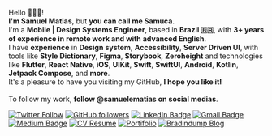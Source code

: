 Hello 🙋🏾‍♂️!
</br>
**I'm Samuel Matias**, but **you can call me Samuca**.
</br>
I'm a **Mobile | Design Systems Engineer**, based in **Brazil 🇧🇷**, with **3+ years of experience in remote work and with advanced English**.
</br>
I have **experience** in **Design system**, **Accessibility**, **Server Driven UI**, with tools like **Style Dictionary**, **Figma**, **Storybook**, **Zeroheight** and technologies like **Flutter**, **React Native**, **iOS**, **UIKit**, **Swift**, **SwiftUI**, **Android**, **Kotlin**, **Jetpack Compose**, and **more**.
</br>
It's a pleasure to have you visiting my GitHub, **I hope you like it!**
</br>
</br>
To follow my work, **follow @samuelematias on social medias**.

[![Twitter Follow](https://img.shields.io/twitter/follow/samuelematias?style=social)](https://twitter.com/samuelematias)
[![GitHub followers](https://img.shields.io/github/followers/samuelematias?label=Follow&style=social)](https://github.com/samuelematias/?tab=followers)
[![LinkedIn Badge](https://img.shields.io/badge/-LinkedIn-blue?style=social&logo=Linkedin&logoColor=blue&link=https://www.linkedin.com/in/samuelematias/)](https://www.linkedin.com/in/samuelematias/)
[![Gmail Badge](https://img.shields.io/badge/-contact@samuelematias.com-c14438?style=social&logo=Gmail&logoColor=red&link=mailto:contact@samuelematias.com)](mailto:contact@samuelematias.com)
[![Medium Badge](http://img.shields.io/badge/-Medium-1ca0f1?style=social&logo=Medium&logoColor=black&link=https://medium.com/@samuelematias)](https://medium.com/@samuelematias)
[![CV Resume](https://img.shields.io/badge/-Resume-c14438?style=social&logo=dropbox&logoColor=black&link=https://www.samuelematias.com/resume)](https://www.samuelematias.com/resume)
[![Portifolio](https://img.shields.io/badge/-Portifolio-c14438?label=◮&link=https://www.samuelematias.com/&style=social)](https://www.samuelematias.com/)
[![Bradindump Blog](https://img.shields.io/badge/-Blog-c14438?label=✍&link=https://braindump.samuelematias.com/about/&style=social)](https://braindump.samuelematias.com/about/)
